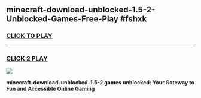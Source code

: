 
## minecraft-download-unblocked-1.5-2-Unblocked-Games-Free-Play #fshxk
<h3>
<a href="https://us.freeplayer.one?title=minecraft-download-unblocked-1.5-2&ref=9M">CLICK TO PLAY</a></h3>
<hr>

<h3>
<a href="https://us.freeplayer.one?title=minecraft-download-unblocked-1.5-2&ref=9M">CLICK 2 PLAY</a>
  
</h3>

<a href="https://us.freeplayer.one?title=minecraft-download-unblocked-1.5-2&ref=9M"><img src="https://clearcache.store/games.png"></a>


**minecraft-download-unblocked-1.5-2 games unblocked: Your Gateway to Fun and Accessible Online Gaming**
